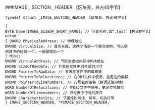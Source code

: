 ###IMAGE _ SECTION _ HEADER 【区块表，共占40字节】
	
	typedef struct _IMAGE_SECTION_HEADER 【区块表，共占40字节】
	
	{
	BYTE Name[IMAGE_SIZEOF_SHORT_NAME]; // 节表名称,如“.text”【共占8字节】
	union
	{ DWORD PhysicalAddress; // 物理地址 
	DWORD VirtualSize; // 真实长度，这两个值是一个联合结构，可以使
	用其中的任何一个，一般是取后一个
	} Misc;
	DWORD VirtualAddress; // 节区的虚拟内存中RVA地址
	DWORD SizeOfRawData; // 节表在文件中对齐后的尺寸
	DWORD PointerToRawData; // 节表在文件中的偏移量
	DWORD PointerToRelocations; // 在OBJ文件中使用，重定位的偏移
	DWORD PointerToLinenumbers; // 行号表的偏移（供调试使用地）
	WORD NumberOfRelocations; // 在OBJ文件中使用，重定位项数目
	WORD NumberOfLinenumbers; // 行号表中行号的数目
	DWORD Characteristics; // 节属性如可读，可写，可执行等
	} IMAGE_SECTION_HEADER, *PIMAGE_SECTION_HEADER; 